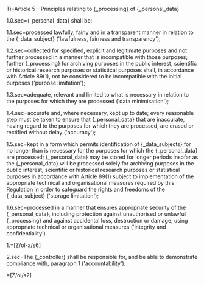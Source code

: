 Ti=Article 5 - Principles relating to {_processing} of {_personal_data}

1.0.sec={_personal_data} shall be:

1.1.sec=processed lawfully, fairly and in a transparent manner in relation to the {_data_subject} ('lawfulness, fairness and transparency');

1.2.sec=collected for specified, explicit and legitimate purposes and not further processed in a manner that is incompatible with those purposes; further {_processing} for archiving purposes in the public interest, scientific or historical research purposes or statistical purposes shall, in accordance with Article 89(1), not be considered to be incompatible with the initial purposes ('purpose limitation');

1.3.sec=adequate, relevant and limited to what is necessary in relation to the purposes for which they are processed ('data minimisation');

1.4.sec=accurate and, where necessary, kept up to date; every reasonable step must be taken to ensure that {_personal_data} that are inaccurate, having regard to the purposes for which they are processed, are erased or rectified without delay ('accuracy');

1.5.sec=kept in a form which permits identification of {_data_subjects} for no longer than is necessary for the purposes for which the {_personal_data} are processed; {_personal_data} may be stored for longer periods insofar as the {_personal_data} will be processed solely for archiving purposes in the public interest, scientific or historical research purposes or statistical purposes in accordance with Article 89(1) subject to implementation of the appropriate technical and organisational measures required by this Regulation in order to safeguard the rights and freedoms of the {_data_subject} ('storage limitation');

1.6.sec=processed in a manner that ensures appropriate security of the {_personal_data}, including protection against unauthorised or unlawful {_processing} and against accidental loss, destruction or damage, using appropriate technical or organisational measures ('integrity and confidentiality').

1.=[Z/ol-a/s6]

2.sec=The {_controller} shall be responsible for, and be able to demonstrate compliance with, paragraph 1 ('accountability').

=[Z/ol/s2]
